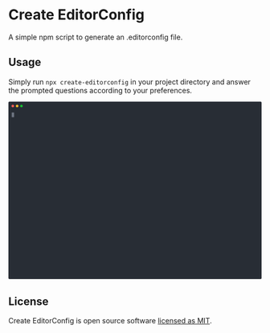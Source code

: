 # Create EditorConfig

A simple npm script to generate an .editorconfig file.

## Usage

Simply run `npx create-editorconfig` in your project directory and answer
the prompted questions according to your preferences.

[![Create EditorConfig usage](usage.svg)](https://asciinema.org/a/CDUMGP3neHEMchCFUsIqgN1U4)

## License

Create EditorConfig is open source software [licensed as MIT](https://github.com/facebook/create-react-app/blob/main/LICENSE).
